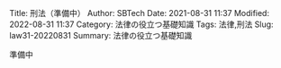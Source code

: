 Title: 刑法（準備中）
Author: SBTech
Date: 2021-08-31 11:37
Modified: 2022-08-31 11:37
Category: 法律の役立つ基礎知識
Tags: 法律,刑法
Slug: law31-20220831
Summary: 法律の役立つ基礎知識

準備中